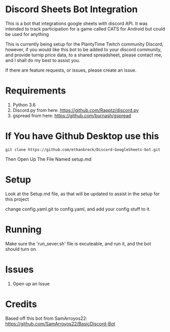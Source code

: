 # Discord Sheets Bot Integration
This is a bot that integrations google sheets with discord API. It was intended to track participation for a game called CATS for Android but could be used for anything

This is currently being setup for the PlantyTime Twitch community Discord, however, if you would like this bot to be added to your discord community, and provide turnip price data, to a shared spreadsheet, please contact me, and I shall do my best to assist you. 

If there are feature requests, or issues, please create an issue. 

# Requirements

1. Python 3.6
2. Discord.py from here: https://github.com/Rapptz/discord.py
3. gspread from here: https://github.com/burnash/gspread

# If You have Github Desktop use this
```
git clone https://github.com/ethanbreck/Discord-GoogleSheets-bot.git
```
Then Open Up The File Named setup.md


# Setup

Look at the Setup.md file, as that will be updated to assist in the setup for this project

change config.yaml.git to config.yaml, and add your config stuff to it.

# Running

Make sure the 'run_sever.sh' file is excuteable, and run it, and the bot should turn on. 

# Issues

1. Open up an Issue

# Credits
Based off this bot from SamArroyos22: https://github.com/SamArroyos22/BasicDiscord-Bot

